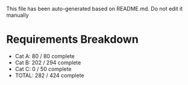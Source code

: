 This file has been auto-generated based on README.md. Do not edit it manually

# Requirements Breakdown

- Cat A:  80 / 80 complete
- Cat B:  202 / 294 complete
- Cat C:  0 / 50 complete
- TOTAL:  282 / 424 complete
